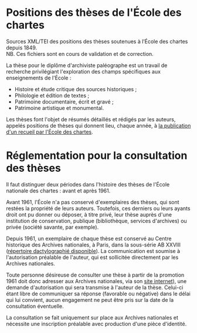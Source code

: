 # Positions des thèses de l'École des chartes

Sources XML/TEI des positions des thèses soutenues à l’École des chartes depuis 1849.  
NB. Ces fichiers sont en cours de validation et de correction.


La thèse pour le diplôme d'archiviste paléographe est un travail de recherche privilégiant l'exploration des champs spécifiques aux enseignements de l'École :

* Histoire et étude critique des sources historiques ;
* Philologie et édition de textes ;
* Patrimoine documentaire, écrit et gravé ;
* Patrimoine artistique et monumental.

Les thèses font l'objet de résumés détaillés et rédigés par les auteurs, appelés positions de thèses qui donnent lieu, chaque année, à [la publication d'un recueil par l'École des chartes](http://www.enc.sorbonne.fr/positions-des-theses).


# Réglementation pour la consultation des thèses

Il faut distinguer deux périodes dans l'histoire des thèses de l'École nationale des chartes : avant et après 1961.

Avant 1961, l'École n'a pas conservé d'exemplaires des thèses, qui sont restées la propriété de leurs auteurs. Toutefois, ces derniers ou leurs ayants droit ont pu donner ou déposer, à titre privé, leur thèse auprès d'une institution de conservation, publique (bibliothèque, services d'archives) ou privée (société savante, par exemple).

Depuis 1961, un exemplaire de chaque thèse est conservé au Centre historique des Archives nationales, à Paris, dans la sous-série AB XXVIII ([répertoire dactylographié disponible](http://www.archivesnationales.culture.gouv.fr/chan/chan/ap03.html#ABchartes "Répertoire des thèses de l'ENC conservées au CHAN dans la sous-série AB XXVIII")). La communication est soumise à l'autorisation préalable de l'auteur, qui est sollicitée directement par les Archives nationales.

Toute personne désireuse de consulter une thèse à partir de la promotion 1961 doit donc adresser aux Archives nationales, via son [site internet](http://www.archives-nationales.culture.gouv.fr/sia/web/guest/autorisations "Demande d'autorisation de consultation d'archives privées")), une demande d'autorisation qui sera transmise à l'auteur de la thèse. Celui-ci étant libre de communiquer sa réponse (favorable ou négative) dans le délai qui lui convient, aucun engagement ne peut être pris sur la date de la consultation éventuelle.

La consultation se fait uniquement sur place aux Archives nationales et nécessite une inscription préalable avec production d'une pièce d'identité.
